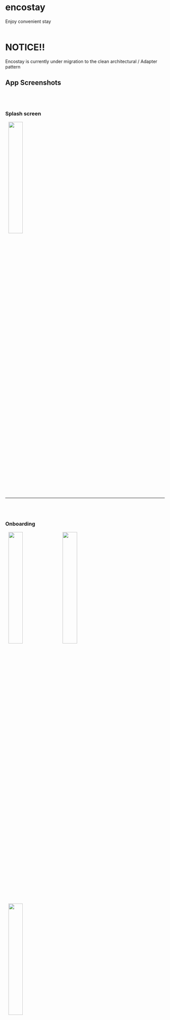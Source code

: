 # encostay

Enjoy convenient stay
<br>
<br>

# NOTICE!!
Encostay is currently under migration to the clean architectural / Adapter pattern


## App Screenshots
<br>
<br>

### Splash screen
<img src="https://user-images.githubusercontent.com/66191032/134351328-15bbb4e4-c867-454a-bd01-adfddcf30f9a.png" width="30%" hspace="10">
<hr>
<br>
<br>

### Onboarding

<img src="https://user-images.githubusercontent.com/66191032/134351389-3110f0c8-b828-433f-bd2f-a8c16881e058.png" width="30%" hspace="10"><img src="https://user-images.githubusercontent.com/66191032/134351396-63233448-18cb-4224-a017-2c863f2975eb.png" width="30%" hspace="10"><img src="https://user-images.githubusercontent.com/66191032/134351408-7a0e7d10-2bab-4f28-8a4c-97592a90f105.png" width="30%" hspace="10">
<hr>
<br>
<br>

### User Authentication
<img src="https://user-images.githubusercontent.com/66191032/134351430-3dfb05eb-08ac-4428-a5e6-a4cd4475b3d6.png" width="30%" hspace="10"><img src="https://user-images.githubusercontent.com/66191032/134351435-5330c12e-6399-4fc1-a3a8-24b6a7dfcc35.png" width="30%" hspace="10"><img src="https://user-images.githubusercontent.com/66191032/134351445-36ceeacb-10ab-4837-9420-d91f4ac0d6a3.png" width="30%" hspace="10">
<hr>
<br>
<br>

### Home

<img src="https://user-images.githubusercontent.com/66191032/134351458-ef9d40bc-abd7-4e22-a870-862f57f5d1e2.png" width="30%" hspace="10">
<hr>
<br>
<br>

### Apartment Details

<img src="https://user-images.githubusercontent.com/66191032/134351474-4fb7faaa-669e-4e13-bc96-bc9219b9ea84.png" width="30%" hspace="10"><img src="https://user-images.githubusercontent.com/66191032/134351480-2867ca61-f305-4c29-90ab-615f48b436c6.png" width="30%" hspace="10"><img src="https://user-images.githubusercontent.com/66191032/134351490-f1d41498-883f-47d5-83d7-001e8abe88a3.png" width="30%" hspace="10">
<hr>
<br>
<br>

### Booking Preview

<img src="https://user-images.githubusercontent.com/66191032/134351493-c571baaf-8161-4820-b284-dc760575ec8a.png" width="30%" hspace="10">
<hr>
<br>
<br>

### Booking Journey
<img src="https://user-images.githubusercontent.com/66191032/134351497-7af170a5-0a3b-4ccb-8b7b-7dc6d5fd9ca7.png" width="30%" hspace="10"><img src="https://user-images.githubusercontent.com/66191032/134351502-267ac267-f96c-43eb-8e68-22d09e3869b5.png" width="30%" hspace="10"><img src="https://user-images.githubusercontent.com/66191032/134351505-8a632834-786e-4e0a-98a8-b5de93c24384.png" width="30%" hspace="10"><img src="https://user-images.githubusercontent.com/66191032/134351511-3f6a5270-e6d5-4447-b3d9-51dd9f12b312.png" width="30%" hspace="10"><img src="https://user-images.githubusercontent.com/66191032/134351519-222150e2-0a62-4a7b-b603-910aea9c6020.png" width="30%" hspace="10">

## Author
Peter Onum
